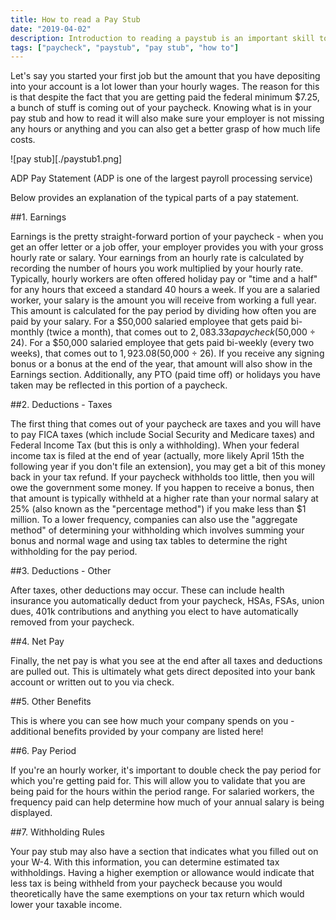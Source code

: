 ```yaml
---
title: How to read a Pay Stub
date: "2019-04-02"
description: Introduction to reading a paystub is an important skill to have. Figure out where exactly where your money is going.
tags: ["paycheck", "paystub", "pay stub", "how to"]
---
```


Let's say you started your first job but the amount that you have depositing into your account is a lot lower than your hourly wages. The reason for this is that despite the fact that you are getting paid the federal minimum $7.25, a bunch of stuff is coming out of your paycheck. Knowing what is in your pay stub and how to read it will also make sure your employer is not missing any hours or anything and you can also get a better grasp of how much life costs.

![pay stub][./paystub1.png]

ADP Pay Statement (ADP is one of the largest payroll processing service)

Below provides an explanation of the typical parts of a pay statement.

##1. Earnings

Earnings is the pretty straight-forward portion of your paycheck - when you get an offer letter or a job offer, your employer provides you with your gross hourly rate or salary.
Your earnings from an hourly rate is calculated by recording the number of hours you work multiplied by your hourly rate. Typically, hourly workers are often offered holiday pay or "time and a half" for any hours that exceed a standard 40 hours a week.
If you are a salaried worker, your salary is the amount you will receive from working a full year. This amount is calculated for the pay period by dividing how often you are paid by your salary. For a $50,000 salaried employee that gets paid bi-monthly (twice a month), that comes out to $2,083.33 a paycheck ($50,000 ÷ 24). For a $50,000 salaried employee that gets paid bi-weekly (every two weeks), that comes out to $1,923.08 ($50,000 ÷ 26).
If you receive any signing bonus or a bonus at the end of the year, that amount will also show in the Earnings section.
Additionally, any PTO (paid time off) or holidays you have taken may be reflected in this portion of a paycheck.

##2. Deductions - Taxes

The first thing that comes out of your paycheck are taxes and you will have to pay FICA taxes (which include Social Security and Medicare taxes) and Federal Income Tax (but this is only a withholding). When your federal income tax is filed at the end of year (actually, more likely April 15th the following year if you don't file an extension), you may get a bit of this money back in your tax refund. If your paycheck withholds too little, then you will owe the government some money.
If you happen to receive a bonus, then that amount is typically withheld at a higher rate than your normal salary at 25% (also known as the "percentage method") if you make less than $1 million. To a lower frequency, companies can also use the "aggregate method" of determining your withholding which involves summing your bonus and normal wage and using tax tables to determine the right withholding for the pay period.

##3. Deductions - Other

After taxes, other deductions may occur. These can include health insurance you automatically deduct from your paycheck, HSAs, FSAs, union dues, 401k contributions and anything you elect to have automatically removed from your paycheck.

##4. Net Pay

Finally, the net pay is what you see at the end after all taxes and deductions are pulled out. This is ultimately what gets direct deposited into your bank account or written out to you via check.

##5. Other Benefits

This is where you can see how much your company spends on you - additional benefits provided by your company are listed here!

##6. Pay Period

If you're an hourly worker, it's important to double check the pay period for which you're getting paid for. This will allow you to validate that you are being paid for the hours within the period range. For salaried workers, the frequency paid can help determine how much of your annual salary is being displayed.

##7. Withholding Rules

Your pay stub may also have a section that indicates what you filled out on your W-4. With this information, you can determine estimated tax withholdings. Having a higher exemption or allowance would indicate that less tax is being withheld from your paycheck because you would theoretically have the same exemptions on your tax return which would lower your taxable income.
